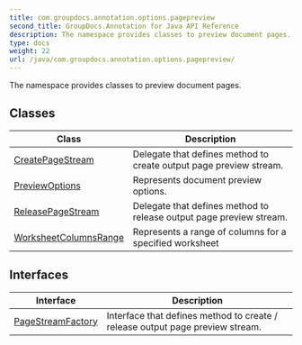 ```yaml
---
title: com.groupdocs.annotation.options.pagepreview
second_title: GroupDocs.Annotation for Java API Reference
description: The namespace provides classes to preview document pages.
type: docs
weight: 22
url: /java/com.groupdocs.annotation.options.pagepreview/
---
```


The namespace provides classes to preview document pages.


## Classes

| Class | Description |
| --- | --- |
| [CreatePageStream](../com.groupdocs.annotation.options.pagepreview/createpagestream) | Delegate that defines method to create output page preview stream. |
| [PreviewOptions](../com.groupdocs.annotation.options.pagepreview/previewoptions) | Represents document preview options. |
| [ReleasePageStream](../com.groupdocs.annotation.options.pagepreview/releasepagestream) | Delegate that defines method to release output page preview stream. |
| [WorksheetColumnsRange](../com.groupdocs.annotation.options.pagepreview/worksheetcolumnsrange) | Represents a range of columns for a specified worksheet |

## Interfaces

| Interface | Description |
| --- | --- |
| [PageStreamFactory](../com.groupdocs.annotation.options.pagepreview/pagestreamfactory) | Interface that defines method to create / release output page preview stream. |
